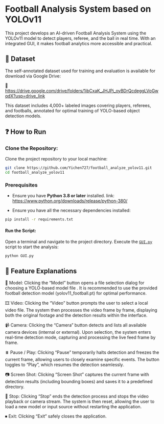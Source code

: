 
# Football Analysis System based on YOLOv11

This project develops an AI-driven Football Analysis System using the YOLOv11 model to detect players, referee, and the ball in real time. With an integrated GUI, it makes football analytics more accessible and practical.

## 📁 Dataset
The self-annotated dataset used for training and evaluation is available for download via Google Drive:

🔗 https://drive.google.com/drive/folders/1ibCxaK_JHJPj_oyBDrQcdeggLVoGwqdX?usp=drive_link

This dataset includes 4,000+ labeled images covering players, referees, and footballs, annotated for optimal training of YOLO-based object detection models.

## ❓ How to Run

### Clone the Repository:
Clone the project repository to your local machine:
```bash
git clone https://github.com/Yichen727/football_analyze_yolov11.git
cd football_analyze_yolov11
```

### Prerequisites
- Ensure you have **Python 3.8 or later** installed.
link: https://www.python.org/downloads/release/python-380/

- Ensure you have all the necessary dependencies installed:
```bash
pip install -r requirements.txt
```

#### Run the Script:
Open a terminal and navigate to the project directory. Execute the [`GUI.py`](GUI.py) script to start the analysis:
```bash
python GUI.py
```

## 📜 Feature Explanations
📂 Model:
Clicking the “Model” button opens a file selection dialog for choosing a YOLO-based model file . It is recommended to use the provided football detection model (yolov11_football.pt) for optimal performance.

🎞️ Video:
Clicking the “Video” button prompts the user to select a local video file. The system then processes the video frame by frame, displaying both the original footage and the detection results within the interface.

📹 Camera:
Clicking the “Camera” button detects and lists all available camera devices (internal or external). Upon selection, the system enters real-time detection mode, capturing and processing the live feed frame by frame.

⏸️ Pause / Play:
Clicking “Pause” temporarily halts detection and freezes the current frame, allowing users to closely examine specific events. The button toggles to “Play”, which resumes the detection seamlessly.

📷 Screen Shot:
Clicking “Screen Shot” captures the current frame with detection results (including bounding boxes) and saves it to a predefined directory. 

🛑 Stop:
Clicking “Stop” ends the detection process and stops the video playback or camera stream. The system is then reset, allowing the user to load a new model or input source without restarting the application.

⏹ Exit:
Clicking “Exit” safely closes the application. 



